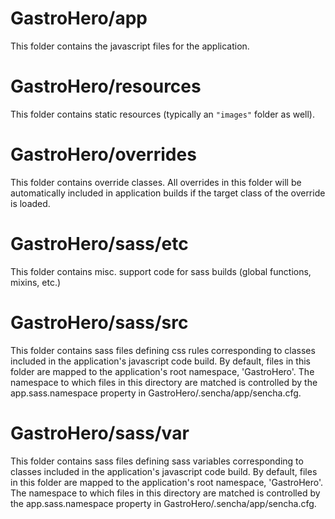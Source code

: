 # GastroHero/app

This folder contains the javascript files for the application.

# GastroHero/resources

This folder contains static resources (typically an `"images"` folder as well).

# GastroHero/overrides

This folder contains override classes. All overrides in this folder will be 
automatically included in application builds if the target class of the override
is loaded.

# GastroHero/sass/etc

This folder contains misc. support code for sass builds (global functions, 
mixins, etc.)

# GastroHero/sass/src

This folder contains sass files defining css rules corresponding to classes
included in the application's javascript code build.  By default, files in this 
folder are mapped to the application's root namespace, 'GastroHero'. The
namespace to which files in this directory are matched is controlled by the
app.sass.namespace property in GastroHero/.sencha/app/sencha.cfg. 

# GastroHero/sass/var

This folder contains sass files defining sass variables corresponding to classes
included in the application's javascript code build.  By default, files in this 
folder are mapped to the application's root namespace, 'GastroHero'. The
namespace to which files in this directory are matched is controlled by the
app.sass.namespace property in GastroHero/.sencha/app/sencha.cfg. 
